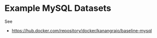 # Example MySQL Datasets

See 
* https://hub.docker.com/repository/docker/kanangraio/baseline-mysql
